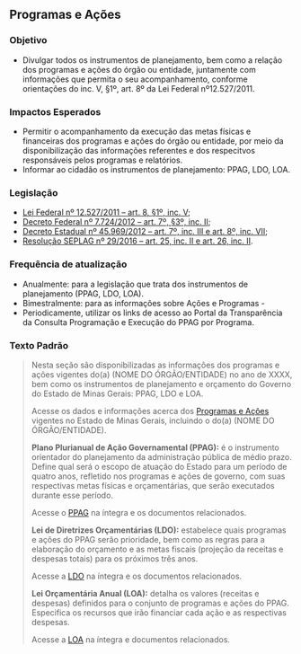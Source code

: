 ## Programas e Ações

### Objetivo
- Divulgar todos os instrumentos de planejamento, bem como a relação dos programas e ações do órgão ou entidade, juntamente com informações que permita o seu acompanhamento, conforme orientações do inc. V, §1º, art. 8º da Lei Federal nº12.527/2011.

### Impactos Esperados
-	Permitir o acompanhamento da execução das metas físicas e financeiras dos programas e ações do órgão ou entidade, por meio da disponibilização das informações referentes e dos respecitvos responsáveis pelos programas e relatórios.
-	Informar ao cidadão os instrumentos de planejamento: PPAG, LDO, LOA.

### Legislação
-	[Lei Federal nº 12.527/2011 – art. 8, §1º, inc. V](http://www.planalto.gov.br/ccivil_03/_ato2011-2014/2011/lei/l12527.htm#art8);
-	[Decreto Federal nº 7.724/2012 – art. 7º, §3º, inc. II](http://www.planalto.gov.br/ccivil_03/_ato2011-2014/2012/decreto/d7724.htm);
-	[Decreto Estadual nº 45.969/2012 – art. 7º, inc. III e art. 8º, inc. VII](https://www.almg.gov.br/consulte/legislacao/completa/completa.html?tipo=DEC&num=45969&ano=2012);
-	[Resolução SEPLAG nº 29/2016 – art. 25, inc. II e art. 26, inc. II](http://www.planejamento.mg.gov.br/sites/default/files/documentos/resolucao_sitios_seplag_29_de_05_07_2016_1.pdf).

### Frequência de atualização
-	Anualmente: para a legislação que trata dos instrumentos de planejamento (PPAG, LDO, LOA).
-	Bimestralmente: para as informações sobre Ações e Programas - 
-	Periodicamente, utilizar os links de acesso ao Portal da Transparência da Consulta Programação e Execução do PPAG por Programa.

### Texto Padrão

> Nesta seção são disponibilizadas as informações dos programas e ações vigentes do(a) (NOME DO ÓRGÃO/ENTIDADE) no ano de XXXX, bem como os instrumentos de planejamento e orçamento do Governo do Estado de Minas Gerais: PPAG, LDO e LOA.
> 
> Acesse os dados e informações acerca dos [Programas e Ações](https://www.transparencia.mg.gov.br/planejamento-e-resultados/planejamento-e-monitoramento/programacao-execucao-ppag-programa/ppagprograma-programas/5/2023/0/0) vigentes no Estado de Minas Gerais, incluindo o do(a) (NOME DO ÓRGÃO/ENTIDADE).
> 
> **Plano Plurianual de Ação Governamental (PPAG):** é o instrumento orientador do planejamento da administração pública de médio prazo. Define qual será o escopo de atuação do Estado para um período de quatro anos, refletido nos programas e ações de governo, com suas respectivas metas físicas e orçamentárias, que serão executados durante esse período.
>
> Acesse o [PPAG](https://www.mg.gov.br/planejamento/pagina/planejamento-e-orcamento/plano-plurianual-de-acao-governamental-ppag/plano-plurianual-de-acao) na íntegra e os documentos relacionados.
> 
> **Lei de Diretrizes Orçamentárias (LDO):** estabelece quais programas e ações do PPAG serão prioridade, bem como as regras para a elaboração do orçamento e as metas fiscais (projeção da receitas e despesas totais) para os próximos três anos. 
>
> Acesse a [LDO](https://www.mg.gov.br/planejamento/pagina/planejamento-e-orcamento/lei-de-diretrizes-orcamentarias-ldo/lei-de-diretrizes-orcamentarias) na íntegra e os documentos relacionados.
> 
> **Lei Orçamentária Anual (LOA):** detalha os valores (receitas e despesas) definidos para o conjunto de programas e ações do PPAG. Especifica os recursos que irão financiar cada ação e as respectivas despesas.
>
> Acesse a [LOA](https://www.mg.gov.br/planejamento/pagina/planejamento-e-orcamento/lei-orcamentaria-anual-loa/lei-orcamentaria-anual-loa) na íntegra e documentos relacionados.

